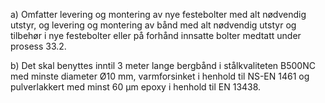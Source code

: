 a) Omfatter levering og montering av nye festebolter med alt nødvendig utstyr, og levering og montering av bånd med alt nødvendig utstyr og tilbehør i nye festebolter eller på forhånd innsatte bolter medtatt under prosess 33.2.

b) Det skal benyttes inntil 3 meter lange bergbånd i stålkvaliteten B500NC med minste diameter Ø10 mm, varmforsinket i henhold til NS-EN 1461 og pulverlakkert med minst 60 µm epoxy i henhold til EN 13438.


